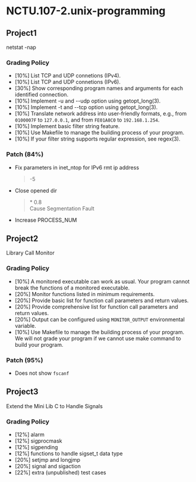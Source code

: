 # NCTU.107-2.unix-programming


## Project1
netstat -nap

### Grading Policy
* [10%] List TCP and UDP connetions (IPv4).
* [10%] List TCP and UDP connetions (IPv6).
* [30%] Show corresponding program names and arguments for each identified connection.
* [10%] Implement -u and --udp option using getopt\_long(3).
* [10%] Implement -t and --tcp option using getopt\_long(3).
* [10%] Translate network address into user-friendly formats, e.g., from `0100007F` to `127.0.0.1`, and from `FE01A8C0` to `192.168.1.254`.
* [10%] Implement basic filter string feature.
* [10%] Use Makefile to manage the building process of your program.
* [10%] If your filter string supports regular expression, see regex(3).

### Patch (84%)
* Fix parameters in inet\_ntop for IPv6 rmt ip address
  > -5
* Close opened dir
  > \* 0.8  
  > Cause Segmentation Fault
* Increase PROCESS\_NUM


## Project2
Library Call Monitor

### Grading Policy
* [10%] A monitored executable can work as usual. Your program cannot break the functions of a monitored executable.
* [20%] Monitor functions listed in minimum requirements.
* [20%] Provide basic list for function call parameters and return values.
* [20%] Provide comprehensive list for function call parameters and return values.
* [20%] Output can be configured using `MONITOR_OUTPUT` environmental variable.
* [10%] Use Makefile to manage the building process of your program. We will not grade your program if we cannot use make command to build your program.

### Patch (95%)
* Does not show `fscanf`


## Project3
Extend the Mini Lib C to Handle Signals

### Grading Policy
* [12%] alarm
* [12%] sigprocmask
* [12%] sigpending
* [12%] functions to handle sigset\_t data type
* [20%] setjmp and longjmp
* [20%] signal and sigaction
* [22%] extra (unpublished) test cases
